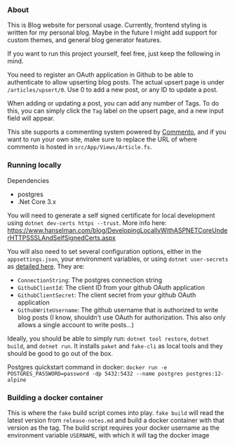 ### About
This is Blog website for personal usage. Currently, frontend styling is written for my personal blog. Maybe in the future I might add support for custom themes, and general blog generator features.

If you want to run this project yourself, feel free, just keep the following in mind.

You need to register an OAuth application in Github to be able to authenticate to allow upserting blog posts.
The actual upsert page is under `/articles/upsert/0`. Use 0 to add a new post, or any ID to update a post.

When adding or updating a post, you can add any number of Tags. To do this, you can simply click the `Tag` label on the upsert page, and a new input field will appear.

This site supports a commenting system powered by [Commento](https://www.commento.io/), and if you want to run your own site, make sure to replace the URL of where commento is hosted in `src/App/Views/Article.fs`.

### Running locally
Dependencies
* postgres
* .Net Core 3.x

You will need to generate a self signed certificate for local development using `dotnet dev-certs https --trust`. More info here: https://www.hanselman.com/blog/DevelopingLocallyWithASPNETCoreUnderHTTPSSSLAndSelfSignedCerts.aspx

You will also need to set several configuration options, either in the `appsettings.json`, your environment variables, or using `dotnet user-secrets` as [detailed here](https://docs.microsoft.com/en-us/aspnet/core/security/app-secrets?view=aspnetcore-3.0&tabs=windows).
They are:
* `ConnectionString`: The postgres connection string
* `GithubClientId`: The client ID from your github OAuth application
* `GithubClientSecret`: The client secret from your github OAuth application
* `GithubWriteUsername`: The github username that is authorized to write blog posts (I know, shouldn't use OAuth for authorization. This also only allows a single account to write posts...)

Ideally, you should be able to simply run: `dotnet tool restore`, `dotnet build`, and `dotnet run`. It installs `paket` and `fake-cli` as local tools and they should be good to go out of the box.

Postgres quickstart command in docker: `docker run -e POSTGRES_PASSWORD=password -dp 5432:5432 --name postgres postgres:12-alpine`

### Building a docker container
This is where the `fake` build script comes into play. `fake build` will read the latest version from `release-notes.md` and build a docker container with that version as the tag. The build script requires your docker username as the environment variable `USERNAME`, with which it will tag the docker image
